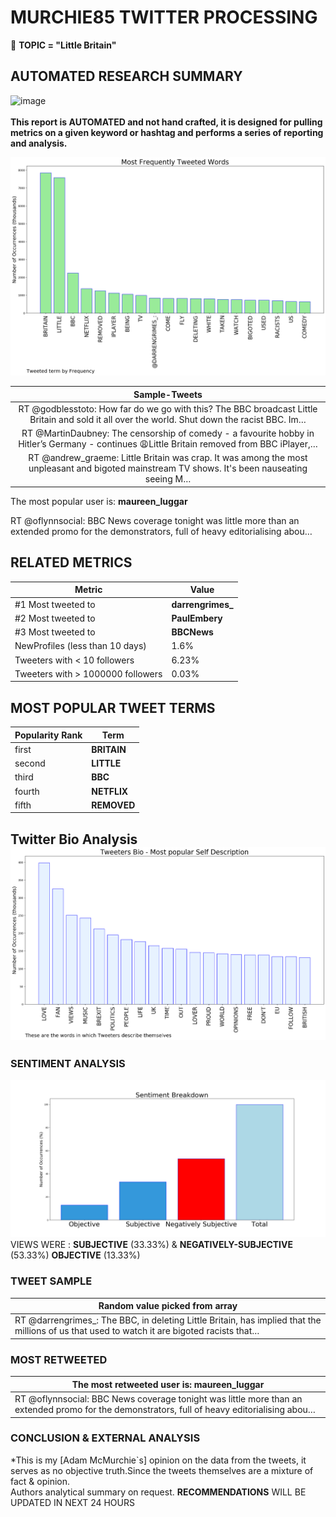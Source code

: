 # MURCHIE85 TWITTER PROCESSING 
&#x1F34E; **TOPIC = "Little Britain"**

## AUTOMATED RESEARCH SUMMARY

![image](https://marketingplatform.google.com/about/static/images/gmp/analytics-smb-benefit.jpg)
<br></br>
<b> This report is AUTOMATED and not hand crafted, it is designed for pulling metrics on a given keyword or hashtag and performs a series of reporting and analysis.</b>



![image](TWEETS.png)



|                **Sample-Tweets**        |
| :-------------: |
| RT @godblesstoto: How far do we go with this? The BBC broadcast Little Britain and sold it all over the world. Shut down the racist BBC. Im… |
| RT @MartinDaubney: The censorship of comedy - a favourite hobby in Hitler’s Germany - continues 😩Little Britain removed from BBC iPlayer,… |
| RT @andrew_graeme: Little Britain was crap. It was among the most unpleasant and bigoted mainstream TV shows. It's been nauseating seeing M… |

The most popular user is: **maureen_luggar**
<div class="alert alert-block alert-danger"> RT @oflynnsocial: BBC News coverage tonight was little more than an extended promo for the demonstrators, full of heavy editorialising abou…</div>

## RELATED METRICS<br>
| Metric | Value |
| ------------- | ------------- |
| #1 Most tweeted to  | **darrengrimes_** |
| #2 Most tweeted to  | **PaulEmbery** |
| #3 Most tweeted to  | **BBCNews** |
| NewProfiles (less than 10 days) | 1.6%  |
| Tweeters with < 10 followers  | 6.23%|
| Tweeters with > 1000000 followers  | 0.03%  |



## MOST POPULAR TWEET TERMS 


| Popularity Rank  | Term |
| ------------- | ------------- |
| first  | **BRITAIN**  |
| second  | **LITTLE**  |
| third  | **BBC** |
| fourth  | **NETFLIX**  |
| fifth  | **REMOVED**  |


## Twitter Bio Analysis![image](BIO.png)
### SENTIMENT ANALYSIS
![image](sentiment.png)
VIEWS WERE : **SUBJECTIVE**  (33.33%) & **NEGATIVELY-SUBJECTIVE** (53.33%) **OBJECTIVE** (13.33%)

### TWEET SAMPLE 
| Random value picked from array |
| ------------- |
|RT @darrengrimes_: The BBC, in deleting Little Britain, has implied that the millions of us that used to watch it are bigoted racists that… |

### MOST RETWEETED 

| The most retweeted user is: **maureen_luggar**  |
| ------------- |
| RT @oflynnsocial: BBC News coverage tonight was little more than an extended promo for the demonstrators, full of heavy editorialising abou… |

### CONCLUSION & EXTERNAL ANALYSIS

*This is my [Adam McMurchie`s] opinion on the data from the tweets, it serves as no objective truth.Since the tweets themselves are a mixture of fact & opinion.<br>
Authors analytical summary on request.
**RECOMMENDATIONS** WILL BE UPDATED IN NEXT  24 HOURS <br>